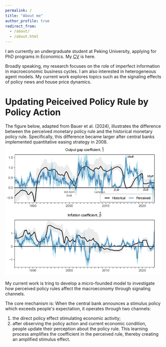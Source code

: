 ```yaml
---
permalink: /
title: "About me"
author_profile: true
redirect_from: 
  - /about/
  - /about.html
---
```


I am currently an undergraduate student at Peking University, applying for PhD programs in Economics. My [CV](/files/CV_YuxuanZhao.pdf) is here.

Broadly speaking, my research focuses on the role of imperfect information in macroeconomic business cycles. I am also interested in heterogeneous agent models. My current work explores topics such as the signaling effects of policy news and house price dynamics.


Updating Peiceived Policy Rule by Policy Action 
======
The figure below, adapted from Bauer et al. (2024), illustrates the difference between the perceived monetary policy rule and the historical monetary policy rule. Specifically, this difference became larger after central banks implemented quantitative easing strategy in 2008. 
<br/><img src='/images/policy-rule.png'>

My current work is tring to develop a micro-founded model to investigate how perceived policy rules affect the macroeconomy through signaling channels. 

The core mechanism is: When the central bank announces a stimulus policy which exceeds people's expectation, it operates through two channels: 

1. the direct policy effect stimulating economic activity;
2. after observing the policy action and current economic condition, people update their perception about the policy rule. This learning process amplifies the coefficient in the perceived rule, thereby creating an amplified stimulus effect. 

